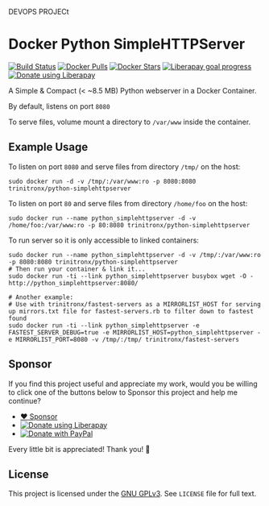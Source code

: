 DEVOPS PROJECt

Docker Python SimpleHTTPServer
==============================
[![Build Status](https://img.shields.io/travis/trinitronx/docker-python-simplehttpserver.svg)](https://travis-ci.org/trinitronx/docker-python-simplehttpserver)
[![Docker Pulls](https://img.shields.io/docker/pulls/trinitronx/python-simplehttpserver.svg)](https://hub.docker.com/r/trinitronx/python-simplehttpserver)
[![Docker Stars](https://img.shields.io/docker/stars/trinitronx/python-simplehttpserver.svg)](https://hub.docker.com/r/trinitronx/python-simplehttpserver)
[![Liberapay goal progress](https://img.shields.io/liberapay/goal/trinitronx.svg)](https://en.liberapay.com/trinitronx)
[![Donate using Liberapay](https://liberapay.com/assets/widgets/donate.svg)](https://liberapay.com/trinitronx/donate)

A Simple & Compact (< ~8.5 MB) Python webserver in a Docker Container.

By default, listens on port `8080`

To serve files, volume mount a directory to `/var/www` inside the container.

Example Usage
-------------

To listen on port `8080` and serve files from directory `/tmp/` on the host:

    sudo docker run -d -v /tmp/:/var/www:ro -p 8080:8080 trinitronx/python-simplehttpserver

To listen on port `80` and serve files from directory `/home/foo` on the host:

    sudo docker run --name python_simplehttpserver -d -v /home/foo:/var/www:ro -p 80:8080 trinitronx/python-simplehttpserver

To run server so it is only accessible to linked containers:

    sudo docker run --name python_simplehttpserver -d -v /tmp/:/var/www:ro -p 8080:8080 trinitronx/python-simplehttpserver
    # Then run your container & link it...
    sudo docker run -ti --link python_simplehttpserver busybox wget -O -  http://python_simplehttpserver:8080/
    
    # Another example:
    # Use with trinitronx/fastest-servers as a MIRRORLIST_HOST for serving up mirrors.txt file for fastest-servers.rb to filter down to fastest found
    sudo docker run -ti --link python_simplehttpserver -e FASTEST_SERVER_DEBUG=true -e MIRRORLIST_HOST=python_simplehttpserver -e MIRRORLIST_PORT=8080 -v /tmp/:/tmp/ trinitronx/fastest-servers


Sponsor
-------

If you find this project useful and appreciate my work,
would you be willing to click one of the buttons below to Sponsor this project and help me continue?

- <noscript><a href="https://github.com/sponsors/trinitronx">:heart: Sponsor</a></noscript>
- <noscript><a href="https://liberapay.com/trinitronx/donate"><img alt="Donate using Liberapay" src="https://liberapay.com/assets/widgets/donate.svg"></a></noscript>
- <noscript><a href="https://paypal.me/JamesCuzella"><img src="https://www.paypalobjects.com/en_US/i/btn/btn_donateCC_LG.gif" border="0" alt="Donate with PayPal" /></a></noscript>

Every little bit is appreciated! Thank you! 🙏


License
-------

This project is licensed under the [GNU GPLv3][1].  See `LICENSE` file for full text.

[1]: https://choosealicense.com/licenses/gpl-3.0/#
